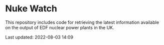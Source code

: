 # Nuke Watch

This repository includes code for retrieving the latest information available on the output of EDF nuclear power plants in the UK.

Last updated: 2022-08-03 14:09
